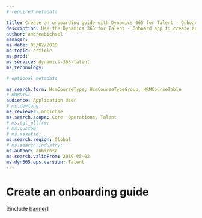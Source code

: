 ```yaml
---
# required metadata

title: Create an onboarding guide with Dynamics 365 for Talent - Onboard
description: Use the Dynamics 365 for Talent - Onboard app to create an onboarding guide for your new hires. This is an essential first step in your human capital management hire-to-retire strategy.
author: andreabichsel
manager:
ms.date: 05/02/2019
ms.topic: article
ms.prod:
ms.service: dynamics-365-talent
ms.technology:

# optional metadata

ms.search.form: HcmCourseType, HcmCourseTypeGroup, HRMCourseTable
# ROBOTS:
audience: Application User
# ms.devlang:
ms.reviewer: anbichse
ms.search.scope: Core, Operations, Talent
# ms.tgt_pltfrm:
# ms.custom:
# ms.assetid:
ms.search.region: Global
# ms.search.industry:
ms.author: anbichse
ms.search.validFrom: 2019-05-02
ms.dyn365.ops.version: Talent
---
```


# Create an onboarding guide

[!include [banner](includes/banner.md)]
